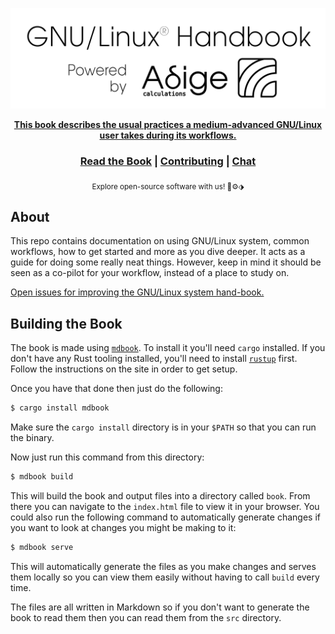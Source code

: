 <div align="center">
  <p align="center">
    <a href="https://www.adigecalculations.com/">
    <img src="src/images/powered_by_adige.png" alt="Adige OF book logo" >
  </p>
  <strong>This book describes the usual practices a medium-advanced GNU/Linux user takes during its workflows. </strong>

  <h3>
    <a href="https://gnulinux-handbook.adigecalculations.com">Read the Book</a>
    <span> | </span>
    <a href="https://github.com/Adige-Calculations/GNU-Linux-handbook">Contributing</a>
    <span> | </span>
    <a href="https://www.adigecalculations.com/contact">Chat</a>
  </h3>

  <sub>Explore open-source software with us! 🐧⚙⬗ </sub>
</div>

## About

This repo contains documentation on using GNU/Linux system, common workflows, how
to get started and more as you dive deeper. It acts as a guide for doing some really neat things.
However, keep in mind it should be seen as a co-pilot for your workflow, instead of a place to study on.

[Open issues for improving the GNU/Linux system hand-book.][book-issues]

[book-issues]: https://github.com/Adige-Calculations/GNU-Linux-handbook/issues

## Building the Book

The book is made using [`mdbook`][mdbook]. To install it you'll need `cargo`
installed. If you don't have any Rust tooling installed, you'll need to install
[`rustup`][rustup] first. Follow the instructions on the site in order to get
setup.

Once you have that done then just do the following:

```bash
$ cargo install mdbook
```

Make sure the `cargo install` directory is in your `$PATH` so that you can run
the binary.

Now just run this command from this directory:

```bash
$ mdbook build
```

This will build the book and output files into a directory called `book`. From
there you can navigate to the `index.html` file to view it in your browser. You
could also run the following command to automatically generate changes if you
want to look at changes you might be making to it:

```bash
$ mdbook serve
```

This will automatically generate the files as you make changes and serves them
locally so you can view them easily without having to call `build` every time.

The files are all written in Markdown so if you don't want to generate the book
to read them then you can read them from the `src` directory.

[mdbook]: https://github.com/rust-lang-nursery/mdBook
[rustup]: https://github.com/rust-lang-nursery/rustup.rs/
